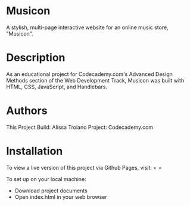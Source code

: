 # Musicon
A stylish, multi-page interactive website for an online music store, "Musicon".  

# Description
As an educational project for Codecademy.com's Advanced Design Methods section of the Web Development Track, Musicon was built with HTML, CSS, JavaScript, and Handlebars.

# Authors
This Project Build: Alissa Troiano
Project: Codecademy.com

# Installation
To view a live version of this project via Github Pages, visit:
< >

To set up on your local machine:
- Download project documents
- Open index.html in your web browser

